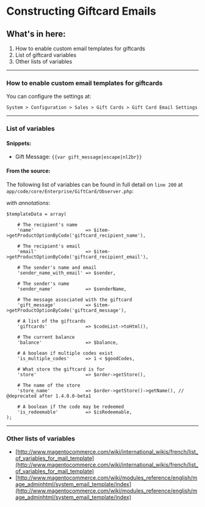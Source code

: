 # Constructing Giftcard Emails

## What's in here:

1. How to enable custom email templates for giftcards
2. List of giftcard variables
3. Other lists of variables

---

### How to enable custom email templates for giftcards

You can configure the settings at:

`System > Configuration > Sales > Gift Cards > Gift Card Email Settings `

---

### List of variables

#### Snippets:

- Gift Message: `{{var gift_message|escape|nl2br}}`


#### From the source:

The following list of variables can be found in full detail on `line 200` at `app/code/core/Enterprise/GiftCard/Observer.php`:

*with annotations*:

```
$templateData = array(

    # The recipient's name
    'name'                   => $item->getProductOptionByCode('giftcard_recipient_name'),
    
    # The recipient's email
    'email'                  => $item->getProductOptionByCode('giftcard_recipient_email'),
    
    # The sender's name and email
    'sender_name_with_email' => $sender,
    
    # The sender's name
    'sender_name'            => $senderName,
    
    # The message associated with the giftcard
    'gift_message'           => $item->getProductOptionByCode('giftcard_message'),
    
    # A list of the giftcards
    'giftcards'              => $codeList->toHtml(),
    
    # The current balance
    'balance'                => $balance,
    
    # A boolean if multiple codes exist
    'is_multiple_codes'      => 1 < $goodCodes,
    
    # What store the giftcard is for
    'store'                  => $order->getStore(),
    
    # The name of the store
    'store_name'             => $order->getStore()->getName(), // @deprecated after 1.4.0.0-beta1
    
    # A boolean if the code may be redeemed
    'is_redeemable'          => $isRedeemable,
);
```
---

### Other lists of variables

- [http://www.magentocommerce.com/wiki/international_wikis/french/list_of_variables_for_mail_template](http://www.magentocommerce.com/wiki/international_wikis/french/list_of_variables_for_mail_template)
- [http://www.magentocommerce.com/wiki/modules_reference/english/mage_adminhtml/system_email_template/index](http://www.magentocommerce.com/wiki/modules_reference/english/mage_adminhtml/system_email_template/index)


